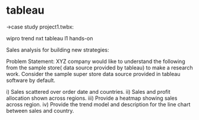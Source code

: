 # tableau

->case study project1.twbx:

wipro trend nxt tableau l1 hands-on

Sales analysis for building new strategies:

Problem Statement:
XYZ company would like to understand the following from the sample store( data source provided by tableau) to make a research work. Consider the sample super store data source provided in tableau software by default. 

i)  Sales scattered over order date and countries.
ii) Sales and profit allocation shown across regions.
iii) Provide a heatmap showing sales across region.
iv) Provide the trend model and description for the line chart between sales and country.
